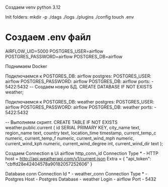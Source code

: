 Создаем venv python 3.12



Init folders:
mkdir -p ./dags ./logs ./plugins ./config 
touch .env

# Создаем .env файл
AIRFLOW_UID=5000
POSTGRES_USER=airflow
POSTGRES_PASSWORD=airflow
POSTGRES_DB=airflow

Поднимаем Docker







Подключаемся к POSTGRES_DB: airflow
postgres:
    POSTGRES_USER: airflow
    POSTGRES_PASSWORD: airflow
    POSTGRES_DB: airflow
    ports:
    - 5422:5432
-- Создаем новую БД. CREATE DATABASE IF NOT EXISTS weather;


Подключаемся к POSTGRES_DB: weather
postgres:
    POSTGRES_USER: airflow
    POSTGRES_PASSWORD: airflow
    POSTGRES_DB: weather
    ports:
    - 5422:5432

-- Выполняем скрипт.
CREATE TABLE IF NOT EXISTS weather.public.current
(   id SERIAL PRIMARY KEY,
    city_name text,
    region_name text,
    country text,
    location_time timestamp,
    current_temp_c numeric,
    current_temp_f numeric,
    current_wind_mph numeric,
    current_wind_kph numeric,
    current_wind_degree int,
    current_wind_dir text
);

Создаем Connection в Ui airflow
http_conn_id
Connection Type * - HTTP
host = http://api.weatherapi.com/v1/current.json
Extra = {
  "api_token": "cbffd28e42404578a90182057252606"
}

Database conn 
Connection Id * - weather_conn
Connection Type * - Postgres
Host - Postgres 
Database - weather
Login - airflow
Port - 5432 

